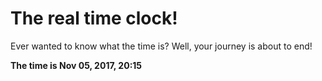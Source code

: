 # The real time clock!

Ever wanted to know what the time is? Well, your journey is about to end!

**The time is Nov 05, 2017, 20:15**